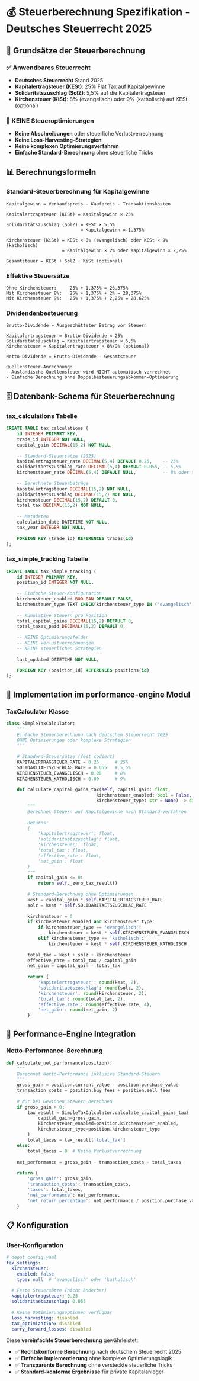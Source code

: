 # 💰 Steuerberechnung Spezifikation - Deutsches Steuerrecht 2025

## 🎯 Grundsätze der Steuerberechnung

### ✅ Anwendbares Steuerrecht
- **Deutsches Steuerrecht** Stand 2025
- **Kapitalertragsteuer (KESt)**: 25% Flat Tax auf Kapitalgewinne
- **Solidaritätszuschlag (SolZ)**: 5,5% auf die Kapitalertragsteuer
- **Kirchensteuer (KiSt)**: 8% (evangelisch) oder 9% (katholisch) auf KESt (optional)

### 🚫 KEINE Steueroptimierungen
- **Keine Abschreibungen** oder steuerliche Verlustverrechnung
- **Keine Loss-Harvesting-Strategien**
- **Keine komplexen Optimierungsverfahren**
- **Einfache Standard-Berechnung** ohne steuerliche Tricks

## 📊 Berechnungsformeln

### Standard-Steuerberechnung für Kapitalgewinne
```
Kapitalgewinn = Verkaufspreis - Kaufpreis - Transaktionskosten

Kapitalertragsteuer (KESt) = Kapitalgewinn × 25%

Solidaritätszuschlag (SolZ) = KESt × 5,5%
                            = Kapitalgewinn × 1,375%

Kirchensteuer (KiSt) = KESt × 8% (evangelisch) oder KESt × 9% (katholisch)
                     = Kapitalgewinn × 2% oder Kapitalgewinn × 2,25%

Gesamtsteuer = KESt + SolZ + KiSt (optional)
```

### Effektive Steuersätze
```
Ohne Kirchensteuer:     25% + 1,375% = 26,375%
Mit Kirchensteuer 8%:   25% + 1,375% + 2% = 28,375%
Mit Kirchensteuer 9%:   25% + 1,375% + 2,25% = 28,625%
```

### Dividendenbesteuerung
```
Brutto-Dividende = Ausgeschütteter Betrag vor Steuern

Kapitalertragsteuer = Brutto-Dividende × 25%
Solidaritätszuschlag = Kapitalertragsteuer × 5,5%
Kirchensteuer = Kapitalertragsteuer × 8%/9% (optional)

Netto-Dividende = Brutto-Dividende - Gesamtsteuer

Quellensteuer-Anrechnung:
- Ausländische Quellensteuer wird NICHT automatisch verrechnet
- Einfache Berechnung ohne Doppelbesteuerungsabkommen-Optimierung
```

## 🗄️ Datenbank-Schema für Steuerberechnung

### tax_calculations Tabelle
```sql
CREATE TABLE tax_calculations (
    id INTEGER PRIMARY KEY,
    trade_id INTEGER NOT NULL,
    capital_gain DECIMAL(15,2) NOT NULL,
    
    -- Standard-Steuersätze (2025)
    kapitalertragsteuer_rate DECIMAL(5,4) DEFAULT 0.25,    -- 25%
    solidaritaetszuschlag_rate DECIMAL(5,4) DEFAULT 0.055, -- 5,5%
    kirchensteuer_rate DECIMAL(5,4) DEFAULT NULL,          -- 8% oder 9%
    
    -- Berechnete Steuerbeträge
    kapitalertragsteuer DECIMAL(15,2) NOT NULL,
    solidaritaetszuschlag DECIMAL(15,2) NOT NULL,
    kirchensteuer DECIMAL(15,2) DEFAULT 0,
    total_tax DECIMAL(15,2) NOT NULL,
    
    -- Metadaten
    calculation_date DATETIME NOT NULL,
    tax_year INTEGER NOT NULL,
    
    FOREIGN KEY (trade_id) REFERENCES trades(id)
);
```

### tax_simple_tracking Tabelle
```sql
CREATE TABLE tax_simple_tracking (
    id INTEGER PRIMARY KEY,
    position_id INTEGER NOT NULL,
    
    -- Einfache Steuer-Konfiguration
    kirchensteuer_enabled BOOLEAN DEFAULT FALSE,
    kirchensteuer_type TEXT CHECK(kirchensteuer_type IN ('evangelisch', 'katholisch')),
    
    -- Kumulative Steuern pro Position
    total_capital_gains DECIMAL(15,2) DEFAULT 0,
    total_taxes_paid DECIMAL(15,2) DEFAULT 0,
    
    -- KEINE Optimierungsfelder
    -- KEINE Verlustverrechnungen
    -- KEINE steuerlichen Strategien
    
    last_updated DATETIME NOT NULL,
    
    FOREIGN KEY (position_id) REFERENCES positions(id)
);
```

## 🧮 Implementation im performance-engine Modul

### TaxCalculator Klasse
```python
class SimpleTaxCalculator:
    """
    Einfache Steuerberechnung nach deutschem Steuerrecht 2025
    OHNE Optimierungen oder komplexe Strategien
    """
    
    # Standard-Steuersätze (fest codiert)
    KAPITALERTRAGSTEUER_RATE = 0.25      # 25%
    SOLIDARITAETSZUSCHLAG_RATE = 0.055   # 5,5%
    KIRCHENSTEUER_EVANGELISCH = 0.08     # 8%
    KIRCHENSTEUER_KATHOLISCH = 0.09      # 9%
    
    def calculate_capital_gains_tax(self, capital_gain: float, 
                                  kirchensteuer_enabled: bool = False,
                                  kirchensteuer_type: str = None) -> dict:
        """
        Berechnet Steuern auf Kapitalgewinne nach Standard-Verfahren
        
        Returns:
        {
            'kapitalertragsteuer': float,
            'solidaritaetszuschlag': float, 
            'kirchensteuer': float,
            'total_tax': float,
            'effective_rate': float,
            'net_gain': float
        }
        """
        if capital_gain <= 0:
            return self._zero_tax_result()
            
        # Standard-Berechnung ohne Optimierungen
        kest = capital_gain * self.KAPITALERTRAGSTEUER_RATE
        solz = kest * self.SOLIDARITAETSZUSCHLAG_RATE
        
        kirchensteuer = 0
        if kirchensteuer_enabled and kirchensteuer_type:
            if kirchensteuer_type == 'evangelisch':
                kirchensteuer = kest * self.KIRCHENSTEUER_EVANGELISCH
            elif kirchensteuer_type == 'katholisch':
                kirchensteuer = kest * self.KIRCHENSTEUER_KATHOLISCH
                
        total_tax = kest + solz + kirchensteuer
        effective_rate = total_tax / capital_gain
        net_gain = capital_gain - total_tax
        
        return {
            'kapitalertragsteuer': round(kest, 2),
            'solidaritaetszuschlag': round(solz, 2),
            'kirchensteuer': round(kirchensteuer, 2),
            'total_tax': round(total_tax, 2),
            'effective_rate': round(effective_rate, 4),
            'net_gain': round(net_gain, 2)
        }
```

## 🎯 Performance-Engine Integration

### Netto-Performance-Berechnung
```python
def calculate_net_performance(position):
    """
    Berechnet Netto-Performance inklusive Standard-Steuern
    """
    gross_gain = position.current_value - position.purchase_value
    transaction_costs = position.buy_fees + position.sell_fees
    
    # Nur bei Gewinnen Steuern berechnen
    if gross_gain > 0:
        tax_result = SimpleTaxCalculator.calculate_capital_gains_tax(
            capital_gain=gross_gain,
            kirchensteuer_enabled=position.kirchensteuer_enabled,
            kirchensteuer_type=position.kirchensteuer_type
        )
        total_taxes = tax_result['total_tax']
    else:
        total_taxes = 0  # Keine Verlustverrechnung
    
    net_performance = gross_gain - transaction_costs - total_taxes
    
    return {
        'gross_gain': gross_gain,
        'transaction_costs': transaction_costs,
        'taxes': total_taxes,
        'net_performance': net_performance,
        'net_return_percentage': net_performance / position.purchase_value
    }
```

## 📋 Konfiguration

### User-Konfiguration
```yaml
# depot_config.yaml
tax_settings:
  kirchensteuer:
    enabled: false
    type: null  # 'evangelisch' oder 'katholisch'
  
  # Feste Steuersätze (nicht änderbar)
  kapitalertragsteuer: 0.25
  solidaritaetszuschlag: 0.055
  
  # Keine Optimierungsoptionen verfügbar
  loss_harvesting: disabled
  tax_optimization: disabled
  carry_forward_losses: disabled
```

Diese **vereinfachte Steuerberechnung** gewährleistet:
- ✅ **Rechtskonforme Berechnung** nach deutschem Steuerrecht 2025
- ✅ **Einfache Implementierung** ohne komplexe Optimierungslogik
- ✅ **Transparente Berechnung** ohne versteckte steuerliche Tricks
- ✅ **Standard-konforme Ergebnisse** für private Kapitalanleger